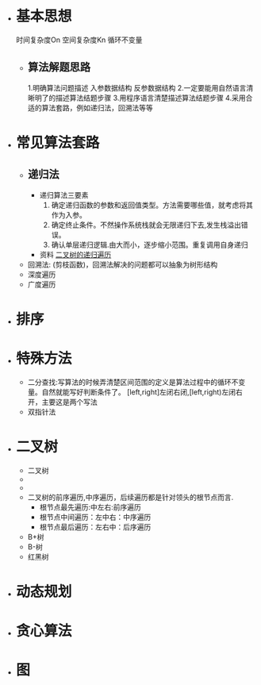 - # 基本思想
  时间复杂度On
  空间复杂度Kn
  循环不变量
	- ## 算法解题思路
	  1.明确算法问题描述
	  入参数据结构
	  反参数据结构
	  2.一定要能用自然语言清晰明了的描述算法结题步骤
	  3.用程序语言清楚描述算法结题步骤
	  4.采用合适的算法套路，例如递归法，回溯法等等
- # 常见算法套路
	- ## 递归法
		- 递归算法三要素
		  1. 确定递归函数的参数和返回值类型。方法需要哪些值，就考虑将其作为入参。
		  2. 确定终止条件。不然操作系统栈就会无限递归下去,发生栈溢出错误。
		  3. 确认单层递归逻辑.由大而小，逐步缩小范围。重复调用自身递归
		- 资料
		  [二叉树的递归遍历](https://programmercarl.com/%E4%BA%8C%E5%8F%89%E6%A0%91%E7%9A%84%E9%80%92%E5%BD%92%E9%81%8D%E5%8E%86.html)
	- 回溯法: (剪枝函数)，回溯法解决的问题都可以抽象为树形结构
	- 深度遍历
	- 广度遍历
- # 排序
- # 特殊方法
	- 二分查找:写算法的时候弄清楚区间范围的定义是算法过程中的循环不变量。自然就能写好判断条件了。
	  [left,right]左闭右闭,[left,right)左闭右开，主要这是两个写法
	- 双指针法
- # 二叉树
	- 二叉树
	-
	-
	- 二叉树的前序遍历,中序遍历，后续遍历都是针对领头的根节点而言.
	   * 根节点最先遍历:中左右:前序遍历
	   * 根节点中间遍历：左中右：中序遍历
	   * 根节点最后遍历：左右中：后序遍历
	- B+树
	- B-树
	- 红黑树
- # 动态规划
- # 贪心算法
- # 图
